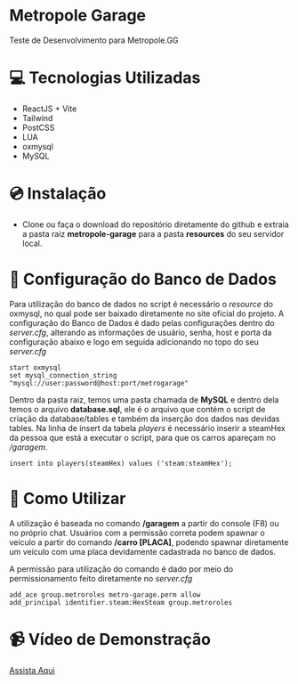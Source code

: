 # Metropole Garage
Teste de Desenvolvimento para Metropole.GG

# 💻 Tecnologias Utilizadas
-  ReactJS + Vite
-  Tailwind
-  PostCSS
-  LUA
-  oxmysql
-  MySQL

# 💿 Instalação
- Clone ou faça o download do repositório diretamente do github e extraia a pasta raiz **metropole-garage** para a pasta **resources** do seu servidor local.

# 📠 Configuração do Banco de Dados
Para utilização do banco de dados no script é necessário o *resource* do oxmysql, no qual pode ser baixado diretamente no site oficial do projeto.
A configuração do Banco de Dados é dado pelas configurações dentro do *server.cfg*, alterando as informações de usuário, senha, host e porta da configuração abaixo e logo em seguida adicionando no topo do seu *server.cfg*
```
start oxmysql
set mysql_connection_string "mysql://user:password@host:port/metrogarage"
```
Dentro da pasta raiz, temos uma pasta chamada de **MySQL** e dentro dela temos o arquivo **database.sql**, ele é o arquivo que contém o script de criação da database/tables e também da inserção dos dados nas devidas tables.
Na linha de insert da tabela *players* é necessário inserir a steamHex da pessoa que está a executar o script, para que os carros apareçam no */garagem*.
```
insert into players(steamHex) values ('steam:steamHex');
```

# 📌 Como Utilizar
A utilização é baseada no comando **/garagem** a partir do console (F8) ou no próprio chat.
Usuários com a permissão correta podem spawnar o veículo a partir do comando **/carro [PLACA]**, podendo spawnar diretamente um veículo com uma placa devidamente cadastrada no banco de dados.

A permissão para utilização do comando é dado por meio do permissionamento feito diretamente no *server.cfg*
```
add_ace group.metroroles metro-garage.perm allow
add_principal identifier.steam:HexSteam group.metroroles
```

# 📹 Vídeo de Demonstração
[Assista Aqui](https://www.youtube.com/watch?v=_5DZa04wFz8)
